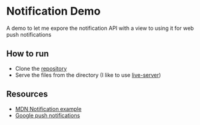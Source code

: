 # Notification Demo

A demo to let me expore the notification API with a view to using it for web push notifications


## How to run
- Clone the [repository](https://github.com/Marcamillian/NotificationDemo)
- Serve the files from the directory (I like to use [live-server](https://www.npmjs.com/package/live-server)) 


## Resources
- [MDN Notification example](https://developer.mozilla.org/en-US/docs/Web/API/notification)
- [Google push notifications](https://developers.google.com/web/fundamentals/push-notifications/)